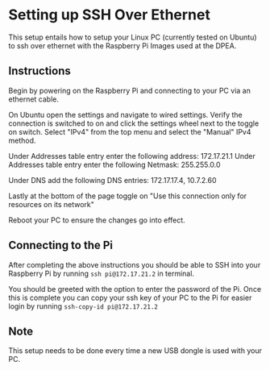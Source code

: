 # Setting up SSH Over Ethernet

This setup entails how to setup your Linux PC (currently tested on Ubuntu) to ssh over ethernet with the Raspberry Pi Images used at the DPEA.

## Instructions
Begin by powering on the Raspberry Pi and connecting to your PC via an ethernet cable.

On Ubuntu open the settings and navigate to wired settings. Verify the connection is switched to on and click the settings wheel next to the toggle on switch.
Select "IPv4" from the top menu and select the "Manual" IPv4 method.

Under Addresses table entry enter the following address: 172.17.21.1
Under Addresses table entry enter the following Netmask: 255.255.0.0

Under DNS add the following DNS entries: 172.17.17.4, 10.7.2.60

Lastly at the bottom of the page toggle on "Use this connection only for resources on its network"

Reboot your PC to ensure the changes go into effect.

## Connecting to the Pi
After completing the above instructions you should be able to SSH into your Raspberry Pi by running
```ssh pi@172.17.21.2``` in terminal.

You should be greeted with the option to enter the password of the Pi.
Once this is complete you can copy your ssh key of your PC to the Pi for easier login by running ```ssh-copy-id pi@172.17.21.2```

## Note
This setup needs to be done every time a new USB dongle is used with your PC.
